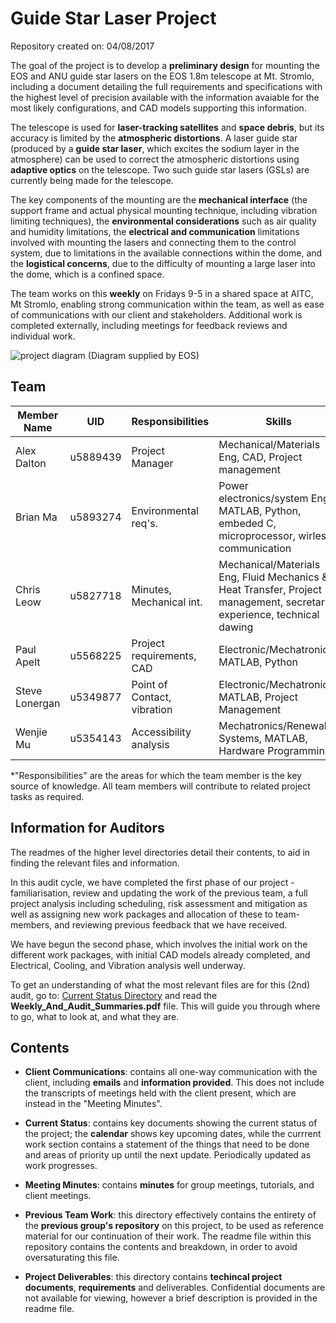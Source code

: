 # Guide Star Laser Project

Repository created on: 04/08/2017

The goal of the project is to develop a **preliminary design** for mounting the EOS and ANU guide star lasers on the EOS 1.8m telescope at Mt. Stromlo, including a document detailing the full requirements and specifications with the highest level of precision available 
with the information avaiable for the most likely configurations, and CAD models supporting this information.

The telescope is used for **laser-tracking satellites** and **space debris**, but its accuracy is limited by the **atmospheric distortions**. A laser guide star (produced by a **guide star laser**, which excites the sodium layer in the atmosphere)
can be used to correct the atmospheric distortions using **adaptive optics** on the telescope. Two such guide star lasers (GSLs) are currently being made for the telescope.

The key components of the mounting are the **mechanical interface** (the support frame and actual physical mounting technique, including vibration limiting techniques), the **environmental
considerations** such as air quality and humidity limitations, the **electrical and communication** limitations involved with mounting the lasers and connecting them to the control system,
due to limitations in the available connections within the dome, and the **logistical concerns**, due to the difficulty of mounting a large laser into the dome, which is a confined space. 

The team works on this **weekly** on Fridays 9-5 in a shared space at AITC, Mt Stromlo, enabling strong communication within the team, as well as ease of communications with our client and stakeholders. 
Additional work is completed externally, including meetings for feedback reviews and individual work.

![project diagram](http://i.imgur.com/0ppTVj8.png)
(Diagram supplied by EOS)

## Team

| Member Name  	|   UID    | Responsibilities          | Skills                               	|
|--------------	|--------------------------	|--------------------------------------	|--------------------|
| Alex Dalton  	|  u5889439      | Project Manager           |Mechanical/Materials Eng, CAD, Project management
| Brian Ma  	|  u5893274     | Environmental req's.      |Power electronics/system Eng, MATLAB, Python, embeded C, microprocessor, wirless communication               |
| Chris Leow  	|  u5827718     | Minutes, Mechanical int. |Mechanical/Materials Eng, Fluid Mechanics & Heat Transfer, Project management, secretary experience, technical dawing|
| Paul Apelt  	|  u5568225      | Project requirements, CAD      |Electronic/Mechatronic, MATLAB, Python |
| Steve Lonergan|  u5349877     | Point of Contact, vibration|Electronic/Mechatronic, MATLAB, Project Management|
| Wenjie Mu  	|  u5354143     | Accessibility analysis |Mechatronics/Renewable Systems, MATLAB, Hardware Programming                                       |
*"Responsibilities" are the areas for which the team member is the key source of knowledge.
All team members will contribute to related project tasks as required.

## Information for Auditors

The readmes of the higher level directories detail their contents, to aid in finding the relevant files and information. 

In this audit cycle, we have completed the first phase of our project - familiarisation, review and updating the work of the previous team, 
a full project analysis including scheduling, risk assessment and mitigation as well as assigning new work packages and allocation of these to team-members, and 
reviewing previous feedback that we have received.

We have begun the second phase, which involves the initial work on the different work packages, with initial CAD models already completed, and Electrical, Cooling, and Vibration 
analysis well underway.

To get an understanding of what the most relevant files are for this (2nd) audit, go to:
[Current Status Directory](https://gitlab.cecs.anu.edu.au/u5568225/GuidestarLaser/tree/master/Current_Status) 
and read the **Weekly_And_Audit_Summaries.pdf** file.  This will guide you through where to go, what to look at, and what they are.


## Contents

* **Client Communications**: contains all one-way communication with the client, 
including **emails** and **information provided**. This does not include the transcripts
of meetings held with the client present, which are instead in the 
"Meeting Minutes".

* **Current Status**: contains key documents showing the current status of the
project; the **calendar** shows key upcoming dates, while the currrent work 
section contains a statement of the things that need to be done and areas of
priority up until the next update. Periodically updated as work progresses.
	
* **Meeting Minutes**: contains **minutes** for group meetings,
tutorials, and client meetings.

* **Previous Team Work**: this directory effectively contains the entirety of the
**previous group's repository** on this project, to be used as reference material
for our continuation of their work. The readme file within this repository
contains the contents and breakdown, in order to avoid oversaturating this file.

* **Project Deliverables**: this directory contains **techincal project documents**, **requirements** and
deliverables. Confidential documents are not available for viewing, however
a brief description is provided in the readme file. 